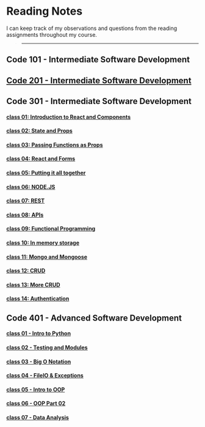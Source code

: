 # **Reading Notes**

I can keep track of my observations and questions from the reading assignments throughout my course.

 > ---

## **Code 101 - Intermediate Software Development**

## [**Code 201 - Intermediate Software Development**](https://github.com/IsmailAlamir/my-notes)

## **Code 301 - Intermediate Software Development**
#### [class 01: Introduction to React and Components](Class-01.md)
#### [class 02: State and Props](Class-02.md)
#### [class 03: Passing Functions as Props](Class-03.md)
#### [class 04: React and Forms](Class-04.md)
#### [class 05: Putting it all together](Class-05.md)
#### [class 06: NODE.JS](Class-06.md)
#### [class 07: REST](Class-07.md)
#### [class 08: APIs](Class-08.md)
#### [class 09: Functional Programming](Class-09.md)
#### [class 10: In memory storage](Class-10.md)
#### [class 11: Mongo and Mongoose](Class-11.md)
#### [class 12: CRUD](Class-12.md)
#### [class 13: More CRUD](Class-13.md)
#### [class 14: Authentication](Class-15.md)


## **Code 401 - Advanced Software Development**
#### [class 01 - Intro to Python ](code-401-python/class-01/README.md)
#### [class 02 - Testing and Modules](code-401-python/class-02/README.md)
#### [class 03 - Big O Notation](code-401-python/class-03/README.md)
#### [class 04 - FileIO & Exceptions](code-401-python/class-04/README.md)
#### [class 05 - Intro to OOP](code-401-python/class-05/README.md)
#### [class 06 - OOP Part 02](code-401-python/class-06/README.md)
#### [class 07 - Data Analysis](code-401-python/class-07/README.md)



